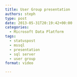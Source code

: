 ```yaml
---
title: User Group presentation
authors: steph
type: post
date: 2013-05-31T20:19:42+00:00
categories:
  - Microsoft Data Platform
tags:
  - statuspost
  - mssql
  - presentation
  - sql server
  - user group
format: video

---
```

